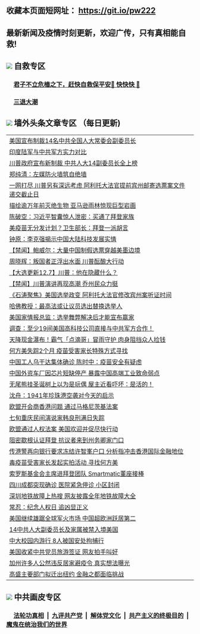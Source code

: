 ## 收藏本页面短网址： https://git.io/pw222
## 最新新闻及疫情时刻更新，欢迎广传，只有真相能自救! 



## <img src="https://img.icons8.com/cute-clipart/2x/circled-right.png">  自救专区

 ### &nbsp;&nbsp;&nbsp;&nbsp; [君子不立危樯之下，赶快自救保平安🍎 快快快 📩](https://github.com/pwgy/td/blob/master/README.md)
 
 ### &nbsp;&nbsp;&nbsp;&nbsp; [三退大潮](https://is.gd/fCPoKo) 
 
## <img src="https://img.icons8.com/cute-clipart/2x/circled-right.png"> 墙外头条文章专区 （每日更新)

<Table>
<tr><td colspan="2" align="left"><a href="https://caljxdyz.xhuyd.press/?name=c1253276&key=encdeuyadochlaxz&from=pw2">美国宣布制裁14名中共全国人大常委会副委员长</a></td></tr>
<tr><td colspan="2" align="left"><a href="https://caljxdyz.xhuyd.press/?name=c1253318&key=encdeuyadochlaxz&from=pw2">印度陆军与中共军方实力对比</a></td></tr>
<tr><td colspan="2" align="left"><a href="https://caljxdyz.xhuyd.press/?name=c1253294&key=encdeuyadochlaxz&from=pw2">川普政府宣布新制裁 中共人大14副委员长全上榜</a></td></tr>
<tr><td colspan="2" align="left"><a href="https://caljxdyz.xhuyd.press/?name=c1253303&key=encdeuyadochlaxz&from=pw2">郑纯清：左媒防火墙筑自绝墙</a></td></tr>
<tr><td colspan="2" align="left"><a href="https://caljxdyz.xhuyd.press/?name=c1253255&key=encdeuyadochlaxz&from=pw2">一网打尽 川普另有深远考虑 阿利托大法官提前宾州邮寄选票案文件递交截止日</a></td></tr>
<tr><td colspan="2" align="left"><a href="https://caljxdyz.xhuyd.press/?name=c1253309&key=encdeuyadochlaxz&from=pw2">描绘逾万年前灭绝生物 亚马逊雨林惊现巨型岩画</a></td></tr>
<tr><td colspan="2" align="left"><a href="https://caljxdyz.xhuyd.press/?name=c1253248&key=encdeuyadochlaxz&from=pw2">陈破空：习近平智囊惊人泄密：买通了拜登家族</a></td></tr>
<tr><td colspan="2" align="left"><a href="https://caljxdyz.xhuyd.press/?name=c1253314&key=encdeuyadochlaxz&from=pw2">美疫苗无分发计划？卫生部长：拜登一派胡言</a></td></tr>
<tr><td colspan="2" align="left"><a href="https://caljxdyz.xhuyd.press/?name=c1253280&key=encdeuyadochlaxz&from=pw2">钟原：李克强揭示中国大陆科技发展实情</a></td></tr>
<tr><td colspan="2" align="left"><a href="https://caljxdyz.xhuyd.press/?name=c1253304&key=encdeuyadochlaxz&from=pw2">【禁闻】鲍威尔：大量中国制假选票穿越美墨边境</a></td></tr>
<tr><td colspan="2" align="left"><a href="https://caljxdyz.xhuyd.press/?name=c1253292&key=encdeuyadochlaxz&from=pw2">周晓辉：叛国者正浮出水面 川普酝酿大行动</a></td></tr>
<tr><td colspan="2" align="left"><a href="https://caljxdyz.xhuyd.press/?name=c1253209&key=encdeuyadochlaxz&from=pw2">【大选更新12.7】川普：他在隐藏什么？</a></td></tr>
<tr><td colspan="2" align="left"><a href="https://caljxdyz.xhuyd.press/?name=c1253305&key=encdeuyadochlaxz&from=pw2">【禁闻】川普演讲再现高潮 乔州民众力挺</a></td></tr>
<tr><td colspan="2" align="left"><a href="https://caljxdyz.xhuyd.press/?name=c1253247&key=encdeuyadochlaxz&from=pw2">《石涛聚焦》美国选举政变 阿利托大法官修改宾州案听证时间</a></td></tr>
<tr><td colspan="2" align="left"><a href="https://caljxdyz.xhuyd.press/?name=c1253298&key=encdeuyadochlaxz&from=pw2">哈佛教授：最高法或让议员选出替换选举人</a></td></tr>
<tr><td colspan="2" align="left"><a href="https://caljxdyz.xhuyd.press/?name=c1253297&key=encdeuyadochlaxz&from=pw2">美国家情报总监：选举舞弊解决后才能宣布赢家</a></td></tr>
<tr><td colspan="2" align="left"><a href="https://caljxdyz.xhuyd.press/?name=c1253254&key=encdeuyadochlaxz&from=pw2">调查：至少19间美国高科技公司直接与中共军方合作！</a></td></tr>
<tr><td colspan="2" align="left"><a href="https://caljxdyz.xhuyd.press/?name=c1253251&key=encdeuyadochlaxz&from=pw2">天降现金瀑布！霸气「点滴哥」冒雨守护 肉身阻挡众人捡钱</a></td></tr>
<tr><td colspan="2" align="left"><a href="https://caljxdyz.xhuyd.press/?name=c1253320&key=encdeuyadochlaxz&from=pw2">何方美失踪2个月 疫苗受害家长特殊方式寻找</a></td></tr>
<tr><td colspan="2" align="left"><a href="https://caljxdyz.xhuyd.press/?name=c1253289&key=encdeuyadochlaxz&from=pw2">中国工人乌干达集体确诊 陈时中：疫苗安全有疑虑</a></td></tr>
<tr><td colspan="2" align="left"><a href="https://caljxdyz.xhuyd.press/?name=c1253252&key=encdeuyadochlaxz&from=pw2">中国外资车厂因芯片短缺停产 暴露中国高端工业致命弱点</a></td></tr>
<tr><td colspan="2" align="left"><a href="https://caljxdyz.xhuyd.press/?name=c1253307&key=encdeuyadochlaxz&from=pw2">无尾熊挂圣诞树上以为是玩偶 屋主近看吓坏：是活的！</a></td></tr>
<tr><td colspan="2" align="left"><a href="https://caljxdyz.xhuyd.press/?name=c1253281&key=encdeuyadochlaxz&from=pw2">沈舟：1941年珍珠港空袭对今天的启示</a></td></tr>
<tr><td colspan="2" align="left"><a href="https://caljxdyz.xhuyd.press/?name=c1253277&key=encdeuyadochlaxz&from=pw2">欧盟开会商香港问题 通过马格尼茨基法案</a></td></tr>
<tr><td colspan="2" align="left"><a href="https://caljxdyz.xhuyd.press/?name=c1253321&key=encdeuyadochlaxz&from=pw2">七旬重庆民间演说家韩良刑满日失踪</a></td></tr>
<tr><td colspan="2" align="left"><a href="https://caljxdyz.xhuyd.press/?name=c1253267&key=encdeuyadochlaxz&from=pw2">欧盟通过人权法案 美国欢迎并促尽快行动</a></td></tr>
<tr><td colspan="2" align="left"><a href="https://caljxdyz.xhuyd.press/?name=c1253296&key=encdeuyadochlaxz&from=pw2">阻密歇根认证拜登 抗议者来到州务卿家门口</a></td></tr>
<tr><td colspan="2" align="left"><a href="https://caljxdyz.xhuyd.press/?name=c1253253&key=encdeuyadochlaxz&from=pw2">传港警再向银行要求冻结许智峯户口 分析指冲击香港国际金融地位</a></td></tr>
<tr><td colspan="2" align="left"><a href="https://caljxdyz.xhuyd.press/?name=c1253291&key=encdeuyadochlaxz&from=pw2">毒疫苗受害家长发起实拍活动 寻找何方美</a></td></tr>
<tr><td colspan="2" align="left"><a href="https://caljxdyz.xhuyd.press/?name=c1253290&key=encdeuyadochlaxz&from=pw2">索罗斯基金会主席进拜登团队 Smartmatic董座接棒</a></td></tr>
<tr><td colspan="2" align="left"><a href="https://caljxdyz.xhuyd.press/?name=c1253286&key=encdeuyadochlaxz&from=pw2">四川成都突现确诊 医院紧急停诊 小区封闭</a></td></tr>
<tr><td colspan="2" align="left"><a href="https://caljxdyz.xhuyd.press/?name=c1253287&key=encdeuyadochlaxz&from=pw2">深圳地铁故障上热搜 网友披露全年地铁故障大全</a></td></tr>
<tr><td colspan="2" align="left"><a href="https://caljxdyz.xhuyd.press/?name=c1253293&key=encdeuyadochlaxz&from=pw2">常忍：纪念人权日 追凶显正义</a></td></tr>
<tr><td colspan="2" align="left"><a href="https://caljxdyz.xhuyd.press/?name=c1253272&key=encdeuyadochlaxz&from=pw2">美国继续雄踞全球军火市场 中国超欧洲跃居第二</a></td></tr>
<tr><td colspan="2" align="left"><a href="https://caljxdyz.xhuyd.press/?name=c1253279&key=encdeuyadochlaxz&from=pw2">14中共人大副委员长及家属被禁入境美国</a></td></tr>
<tr><td colspan="2" align="left"><a href="https://caljxdyz.xhuyd.press/?name=c1253271&key=encdeuyadochlaxz&from=pw2">中大校园内游行 8人被国安处拘捕行</a></td></tr>
<tr><td colspan="2" align="left"><a href="https://caljxdyz.xhuyd.press/?name=c1253288&key=encdeuyadochlaxz&from=pw2">美国收紧中共党员旅游签证 网友拍手叫好</a></td></tr>
<tr><td colspan="2" align="left"><a href="https://caljxdyz.xhuyd.press/?name=c1253285&key=encdeuyadochlaxz&from=pw2">加州许多人公然违反居家避疫令 真实想法曝光</a></td></tr>
<tr><td colspan="2" align="left"><a href="https://caljxdyz.xhuyd.press/?name=c1253275&key=encdeuyadochlaxz&from=pw2">高盛主要部门拟迁出纽约 金融之都面临挑战</a></td></tr>

 </Table>

## <img src="https://img.icons8.com/cute-clipart/2x/circled-right.png"> 中共画皮专区


 ### &nbsp;&nbsp;&nbsp;&nbsp; [法轮功真相](https://github.com/begood0513/basic/blob/master/README.md) &nbsp;|&nbsp; [九评共产党](https://github.com/begood0513/9ping.md/blob/master/README.md) &nbsp;|&nbsp; [解体党文化](https://github.com/begood0513/jtdwh.md/blob/master/README.md)   &nbsp;|&nbsp; [共产主义的终极目的](https://github.com/begood0513/gczydzjmd.md/blob/master/README.md) &nbsp;|&nbsp; [魔鬼在统治我们的世界](https://github.com/begood0513/gczydzjmd.md/blob/master/README.md) 

